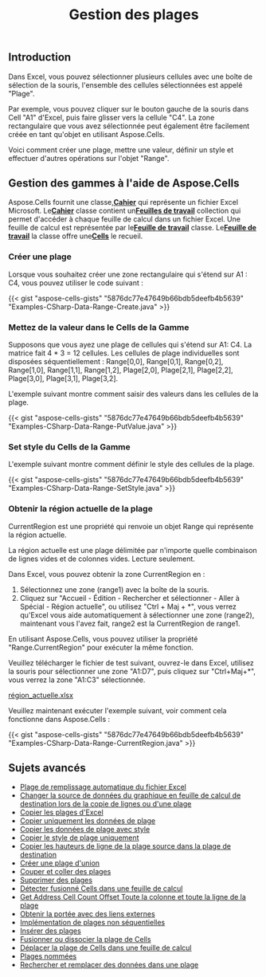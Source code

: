 ﻿---
title: Gestion des plages
linktitle: Gammes
type: docs
weight: 75
url: /fr/java/managing-ranges/
---
## **Introduction**

Dans Excel, vous pouvez sélectionner plusieurs cellules avec une boîte de sélection de la souris, l'ensemble des cellules sélectionnées est appelé "Plage".

Par exemple, vous pouvez cliquer sur le bouton gauche de la souris dans Cell "A1" d'Excel, puis faire glisser vers la cellule "C4". La zone rectangulaire que vous avez sélectionnée peut également être facilement créée en tant qu'objet en utilisant Aspose.Cells.

Voici comment créer une plage, mettre une valeur, définir un style et effectuer d'autres opérations sur l'objet "Range".

## **Gestion des gammes à l'aide de Aspose.Cells**

 Aspose.Cells fournit une classe,[**Cahier**](https://reference.aspose.com/cells/java/com.aspose.cells/Workbook) qui représente un fichier Excel Microsoft. Le[**Cahier**](https://reference.aspose.com/cells/java/com.aspose.cells/Workbook) classe contient un[**Feuilles de travail**](https://reference.aspose.com/cells/java/com.aspose.cells/WorksheetCollection) collection qui permet d'accéder à chaque feuille de calcul dans un fichier Excel. Une feuille de calcul est représentée par le[**Feuille de travail**](https://reference.aspose.com/cells/java/com.aspose.cells/Worksheet) classe. Le[**Feuille de travail**](https://reference.aspose.com/cells/java/com.aspose.cells/Worksheet) la classe offre une[**Cells**](https://reference.aspose.com/cells/java/com.aspose.cells/Cells) le recueil.

### **Créer une plage**

Lorsque vous souhaitez créer une zone rectangulaire qui s'étend sur A1 : C4, vous pouvez utiliser le code suivant :

{{< gist "aspose-cells-gists" "5876dc77e47649b66bdb5deefb4b5639" "Examples-CSharp-Data-Range-Create.java" >}}

### **Mettez de la valeur dans le Cells de la Gamme**

Supposons que vous ayez une plage de cellules qui s'étend sur A1: C4. La matrice fait 4 * 3 = 12 cellules. Les cellules de plage individuelles sont disposées séquentiellement : Range[0,0], Range[0,1], Range[0,2], Range[1,0], Range[1,1], Range[1,2], Plage[2,0], Plage[2,1], Plage[2,2], Plage[3,0], Plage[3,1], Plage[3,2].

L'exemple suivant montre comment saisir des valeurs dans les cellules de la plage.

{{< gist "aspose-cells-gists" "5876dc77e47649b66bdb5deefb4b5639" "Examples-CSharp-Data-Range-PutValue.java" >}}

### **Set style du Cells de la Gamme**

L'exemple suivant montre comment définir le style des cellules de la plage.

{{< gist "aspose-cells-gists" "5876dc77e47649b66bdb5deefb4b5639" "Examples-CSharp-Data-Range-SetStyle.java" >}}

### **Obtenir la région actuelle de la plage**

 CurrentRegion est une propriété qui renvoie un objet Range qui représente la région actuelle.

La région actuelle est une plage délimitée par n'importe quelle combinaison de lignes vides et de colonnes vides. Lecture seulement.

Dans Excel, vous pouvez obtenir la zone CurrentRegion en :
1. Sélectionnez une zone (range1) avec la boîte de la souris.
2. Cliquez sur "Accueil - Édition - Rechercher et sélectionner - Aller à Spécial - Région actuelle", ou utilisez "Ctrl + Maj + *", vous verrez qu'Excel vous aide automatiquement à sélectionner une zone (range2), maintenant vous l'avez fait, range2 est la CurrentRegion de range1.

En utilisant Aspose.Cells, vous pouvez utiliser la propriété "Range.CurrentRegion" pour exécuter la même fonction.

Veuillez télécharger le fichier de test suivant, ouvrez-le dans Excel, utilisez la souris pour sélectionner une zone "A1:D7", puis cliquez sur "Ctrl+Maj+*", vous verrez la zone "A1:C3" sélectionnée.

[région_actuelle.xlsx](current_region.xlsx)

Veuillez maintenant exécuter l'exemple suivant, voir comment cela fonctionne dans Aspose.Cells :

{{< gist "aspose-cells-gists" "5876dc77e47649b66bdb5deefb4b5639" "Examples-CSharp-Data-Range-CurrentRegion.java" >}}

## **Sujets avancés**
- [Plage de remplissage automatique du fichier Excel](/cells/fr/java/autofill-ranges/)
- [Changer la source de données du graphique en feuille de calcul de destination lors de la copie de lignes ou d'une plage](/cells/fr/java/change-data-source-of-the-chart-to-destination-worksheet-while-copying-rows-or-range/)
- [Copier les plages d'Excel](/cells/fr/java/copy-ranges-of-Excel/)
- [Copier uniquement les données de plage](/cells/fr/java/copy-range-data-only/)
- [Copier les données de plage avec style](/cells/fr/java/copy-range-data-with-style/)
- [Copier le style de plage uniquement](/cells/fr/java/copy-range-style-only/)
- [Copier les hauteurs de ligne de la plage source dans la plage de destination](/cells/fr/java/copy-row-heights-of-source-range-to-destination-range/)
- [Créer une plage d'union](/cells/fr/java/create-union-range/)
- [Couper et coller des plages](/cells/fr/java/cut-and-paste-cells/)
- [Supprimer des plages](/cells/fr/java/delete-ranges-from-Excel/)
- [Détecter fusionné Cells dans une feuille de calcul](/cells/fr/java/detect-merged-cells-in-a-worksheet/)
- [Get Address Cell Count Offset Toute la colonne et toute la ligne de la plage](/cells/fr/java/get-address-cell-count-offset-entire-column-and-entire-row-of-the-range/)
- [Obtenir la portée avec des liens externes](/cells/fr/java/get-range-with-external-links/)
- [Implémentation de plages non séquentielles](/cells/fr/java/implementing-non-sequential-ranges/)
- [Insérer des plages](/cells/fr/java/insert-ranges-to-Excel/)
- [Fusionner ou dissocier la plage de Cells](/cells/fr/java/merge-or-unmerge-range-of-cells/)
- [Déplacer la plage de Cells dans une feuille de calcul](/cells/fr/java/move-range-of-cells-in-a-worksheet/)
- [Plages nommées](/cells/fr/java/named-ranges/)
- [Rechercher et remplacer des données dans une plage](/cells/fr/java/search-and-replace-data-in-a-range/)

